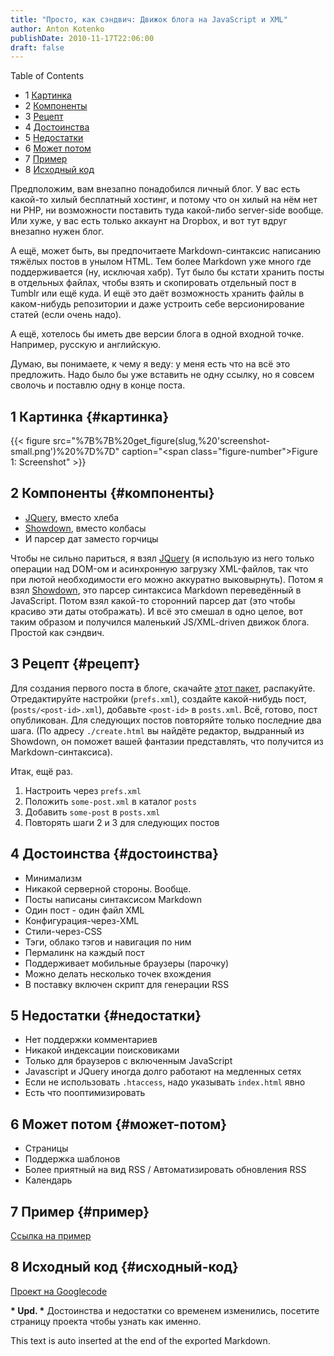 ```yaml
---
title: "Просто, как сэндвич: Движок блога на JavaScript и XML"
author: Anton Kotenko
publishDate: 2010-11-17T22:06:00
draft: false
---
```


<div class="ox-hugo-toc toc has-section-numbers">

<div class="heading">Table of Contents</div>

- <span class="section-num">1</span> [Картинка](#картинка)
- <span class="section-num">2</span> [Компоненты](#компоненты)
- <span class="section-num">3</span> [Рецепт](#рецепт)
- <span class="section-num">4</span> [Достоинства](#достоинства)
- <span class="section-num">5</span> [Недостатки](#недостатки)
- <span class="section-num">6</span> [Может потом](#может-потом)
- <span class="section-num">7</span> [Пример](#пример)
- <span class="section-num">8</span> [Исходный код](#исходный-код)

</div>
<!--endtoc-->

Предположим, вам внезапно понадобился личный блог. У вас есть какой-то хилый бесплатный хостинг, и потому что он хилый на нём нет ни PHP, ни возможности поставить туда какой-либо server-side вообще. Или хуже, у вас есть только аккаунт на Dropbox, и вот тут вдруг внезапно нужен блог.

А ещё, может быть, вы предпочитаете Markdown-синтаксис написанию тяжёлых постов в унылом HTML. Тем более Markdown уже много где поддерживается (ну, исключая хабр). Тут было бы кстати хранить посты в отдельных файлах, чтобы взять и скопировать отдельный пост в Tumblr или ещё куда. И ещё это даёт возможность хранить файлы в каком-нибудь репозитории и даже устроить себе версионирование статей (если очень надо).

А ещё, хотелось бы иметь две версии блога в одной входной точке. Например, русскую и английскую.

Думаю, вы понимаете, к чему я веду: у меня есть что на всё это предложить. Надо было бы уже вставить не одну ссылку, но я совсем сволочь и поставлю одну в конце поста.


## <span class="section-num">1</span> Картинка {#картинка}

{{< figure src="%7B%7B%20get_figure(slug,%20'screenshot-small.png')%20%7D%7D" caption="<span class=\"figure-number\">Figure 1: </span>Screenshot" >}}


## <span class="section-num">2</span> Компоненты {#компоненты}

-   [JQuery](http://jquery.com), вместо хлеба
-   [Showdown](http://www.attacklab.net/showdown/), вместо колбасы
-   И парсер дат заместо горчицы

Чтобы не сильно париться, я взял [JQuery](http://jquery.com) (я использую из него только операции над DOM-ом и асинхронную загрузку XML-файлов, так что при лютой необходимости его можно аккуратно выковырнуть). Потом я взял [Showdown](http://www.attacklab.net/showdown/), это парсер синтаксиса Markdown переведённый в JavaScript. Потом взял какой-то сторонний парсер дат (это чтобы красиво эти даты отображать). И всё это смешал в одно целое, вот таким образом и получился маленький JS/XML-driven движок блога. Простой как сэндвич.


## <span class="section-num">3</span> Рецепт {#рецепт}

Для создания первого поста в блоге, скачайте [этот пакет](http://code.google.com/p/showdown-blog/downloads/detail?name=swblog.zip), распакуйте. Отредактируйте настройки (`prefs.xml`), создайте какой-нибудь пост, (`posts/<post-id>.xml`), добавьте `<post-id>` в `posts.xml`. Всё, готово, пост опубликован. Для следующих постов повторяйте только последние два шага. (По адресу `./create.html` вы найдёте редактор, выдранный из Showdown, он поможет вашей фантазии представлять, что получится из Markdown-синтаксиса).

Итак, ещё раз.

1.  Настроить через `prefs.xml`
2.  Положить `some-post.xml` в каталог `posts`
3.  Добавить `some-post` в `posts.xml`
4.  Повторять шаги 2 и 3 для следующих постов


## <span class="section-num">4</span> Достоинства {#достоинства}

-   Минимализм
-   Никакой серверной стороны. Вообще.
-   Посты написаны синтаксисом Markdown
-   Один пост - один файл XML
-   Конфигурация-через-XML
-   Стили-через-CSS
-   Тэги, облако тэгов и навигация по ним
-   Пермалинк на каждый пост
-   Поддерживает мобильные браузеры (парочку)
-   Можно делать несколько точек вхождения
-   В поставку включен скрипт для генерации RSS


## <span class="section-num">5</span> Недостатки {#недостатки}

-   Нет поддержки комментариев
-   Никакой индексации поисковиками
-   Только для браузеров с включенным JavaScript
-   Javascript и JQuery иногда долго работают на медленных сетях
-   Если не использовать `.htaccess`, надо указывать `index.html` явно
-   Есть что пооптимизировать


## <span class="section-num">6</span> Может потом {#может-потом}

-   Страницы
-   Поддержка шаблонов
-   Более приятный на вид RSS / Автоматизировать обновления RSS
-   Календарь


## <span class="section-num">7</span> Пример {#пример}

[Ссылка на пример](http://showdown-blog.googlecode.com/hg/index.html)


## <span class="section-num">8</span> Исходный код {#исходный-код}

[Проект на Googlecode](http://showdown-blog.googlecode.com/)

​**\* Upd. \*** Достоинства и недостатки со временем изменились, посетите страницу проекта чтобы узнать как именно.


This text is auto inserted at the end of the exported Markdown.
